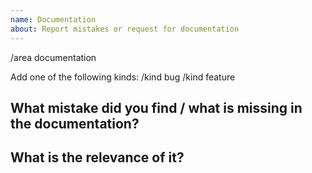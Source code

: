 ```yaml
---
name: Documentation
about: Report mistakes or request for documentation
---
```


/area documentation

Add one of the following kinds:
/kind bug
/kind feature

<!--

Welcome! - We kindly ask you to:

  1. Check the documents under https://github.com/redhat-developer/odo/tree/main/docs
  2. Use the Google group if you have a question/doubt rather than a documentat mistake or request.

The group is at: https://groups.google.com/forum/#!forum/odo-users

Thanks for understanding, and for contributing to the project!

-->

## What mistake did you find / what is missing in the documentation?


## What is the relevance of it?


